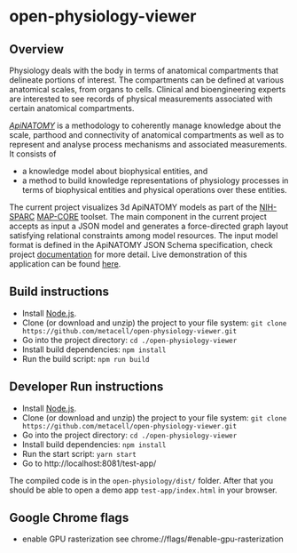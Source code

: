 # open-physiology-viewer  

## Overview
Physiology deals with the body in terms of anatomical compartments that delineate portions of  interest. The compartments can be defined at various anatomical scales, from organs to cells.  Clinical and bioengineering experts are interested to see records of physical measurements  associated with certain anatomical compartments.  

[_ApiNATOMY_](https://youtu.be/unSw6VcIOHw) is a methodology to coherently manage knowledge about the scale, parthood and connectivity of anatomical compartments as well as to represent and analyse process mechanisms and associated measurements. It consists of
* a knowledge model about biophysical entities, and   
* a method to build knowledge representations of physiology processes in terms of  biophysical entities and physical operations over these entities.

The current project visualizes 3d ApiNATOMY models as part of the [NIH-SPARC](https://commonfund.nih.gov/sparc) [MAP-CORE](https://projectreporter.nih.gov/project_info_description.cfm?aid=9538432) toolset.
The main component in the current project accepts as input a JSON model and generates
a force-directed graph layout satisfying relational constraints among model resources.
The input model format is defined in the ApiNATOMY JSON Schema specification, check project [documentation](http://open-physiology-viewer-docs.surge.sh) for more detail.
Live demonstration of this application can be found [here](http://open-physiology-viewer.surge.sh).

## Build instructions
* Install  [Node.js](https://nodejs.org/).    
* Clone (or download and unzip) the project to your file system: `git clone https://github.com/metacell/open-physiology-viewer.git`
* Go into the project directory: `cd ./open-physiology-viewer`
* Install build dependencies: `npm install`
* Run the build script: `npm run build`

## Developer Run instructions
* Install  [Node.js](https://nodejs.org/).    
* Clone (or download and unzip) the project to your file system: `git clone https://github.com/metacell/open-physiology-viewer.git`
* Go into the project directory: `cd ./open-physiology-viewer`
* Install build dependencies: `npm install`
* Run the start script: `yarn start`
* Go to http://localhost:8081/test-app/

The compiled code is in the `open-physiology/dist/` folder. After that you should be able to open a demo app `test-app/index.html` in your browser.

## Google Chrome flags
* enable GPU rasterization see chrome://flags/#enable-gpu-rasterization
